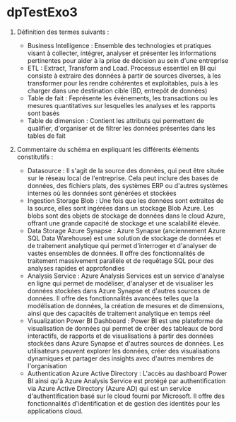 # dpTestExo3

1. Définition des termes suivants :

   - Business Intelligence : Ensemble des technologies et pratiques visant à collecter, intégrer, analyser et présenter les informations pertinentes pour aider à la prise de décision au sein d'une entreprise
   - ETL : Extract, Transform and Load. Processus essentiel en BI qui consiste à extraire des données à partir de sources diverses, à les transformer pour les rendre cohérentes et exploitables, puis à les charger dans une destination cible (BD, entrepôt de données)
   - Table de fait : Feprésente les événements, les transactions ou les mesures quantitatives sur lesquelles les analyses et les rapports sont basés
   - Table de dimension : Contient les attributs qui permettent de qualifier, d'organiser et de filtrer les données présentes dans les tables de fait

2. Commentaire du schéma en expliquant les différents éléments constitutifs :
     -  Datasource : Il s'agit de la source des données, qui peut être située sur le réseau local de l'entreprise. Cela peut inclure des bases de données, des fichiers plats, des systèmes ERP ou d'autres systèmes internes où les données sont générées et stockées
     -  Ingestion Storage Blob : Une fois que les données sont extraites de la source, elles sont ingérées dans un stockage Blob Azure. Les blobs sont des objets de stockage de données dans le cloud Azure, offrant une grande capacité de stockage et une scalabilité élevée.
     -  Data Storage Azure Synapse : Azure Synapse (anciennement Azure SQL Data Warehouse) est une solution de stockage de données et de traitement analytique qui permet d'interroger et d'analyser de vastes ensembles de données. Il offre des fonctionnalités de traitement massivement parallèle et de requêtage SQL pour des analyses rapides et approfondies
     -  Analysis Service : Azure Analysis Services est un service d'analyse en ligne qui permet de modéliser, d'analyser et de visualiser les données stockées dans Azure Synapse et d'autres sources de données. Il offre des fonctionnalités avancées telles que la modélisation de données, la création de mesures et de dimensions, ainsi que des capacités de traitement analytique en temps réel
     -  Visualization Power BI Dashboard : Power BI est une plateforme de visualisation de données qui permet de créer des tableaux de bord interactifs, de rapports et de visualisations à partir des données stockées dans Azure Synapse et d'autres sources de données. Les utilisateurs peuvent explorer les données, créer des visualisations dynamiques et partager des insights avec d'autres membres de l'organisation
     -  Authentication Azure Active Directory : L'accès au dashboard Power BI ainsi qu'à Azure Analysis Service est protégé par authentification via Azure Active Directory (Azure AD) qui est un service d'authentification basé sur le cloud fourni par Microsoft. Il offre des fonctionnalités d'identification et de gestion des identités pour les applications cloud.
